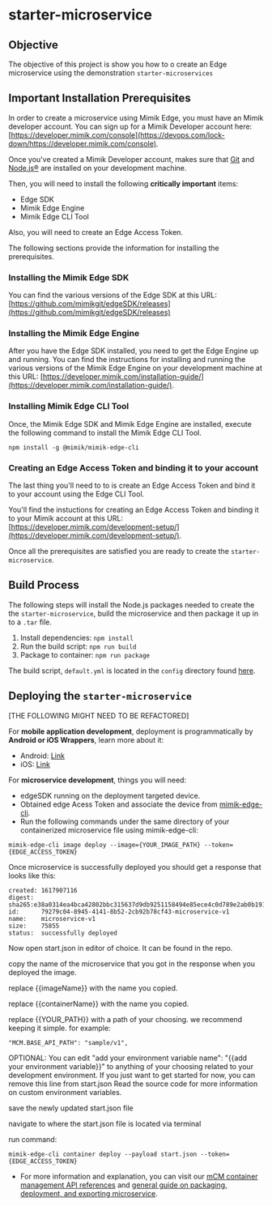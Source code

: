 # starter-microservice

## Objective


The objective of this project is show you how to o create an Edge microservice using the demonstration `starter-microservices`

## Important Installation Prerequisites


In order to create a microservice using Mimik Edge, you must have an Mimik developer account. You can sign up for a Mimik Developer account here: [https://developer.mimik.com/console](https://devops.com/lock-down/https://developer.mimik.com/console).

Once you've created a Mimik Developer account, makes sure that [Git](https://git-scm.com/) and [Node.js®](https://nodejs.org/) are installed on your development machine.

Then, you will need to install the following **critically important** items: 

* Edge SDK
* Mimik Edge Engine
* Mimik Edge CLI Tool

Also, you will need to create an Edge Access Token.

The following sections provide the information for installing the prerequisites.


### Installing the Mimik Edge SDK

You can find the various versions of the Edge SDK at this URL: [https://github.com/mimikgit/edgeSDK/releases](https://github.com/mimikgit/edgeSDK/releases)

### Installing the Mimik Edge Engine

After you have the Edge SDK installed, you need to get the Edge Engine up and running. You can find the instructions for installing and running the various versions of the Mimik Edge Engine on your development machine at this URL: [https://developer.mimik.com/installation-guide/](https://developer.mimik.com/installation-guide/).

### Installing Mimik Edge CLI Tool

Once, the Mimik Edge SDK and Mimik Edge Engine are installed, execute the following command to install the Mimik Edge CLI Tool.

`npm install -g @mimik/mimik-edge-cli`

### Creating an Edge Access Token and binding it to your account

The last thing you'll need to to is create an Edge Access Token and bind it to your account using the Edge CLI Tool.

You'll find the instuctions for creating an Edge Access Token and binding it to your Mimik account at this URL:[https://developer.mimik.com/development-setup/](https://developer.mimik.com/development-setup/).

Once all the prerequisites are satisfied you are ready to create the `starter-microservice`.

## Build Process


The following steps will install the Node.js packages needed to create the the `starter-microservice`, build the microservice and then package it up in to a `.tar` file.

1. Install dependencies: `npm install`
2. Run the build script: `npm run build`
3. Package to container: `npm run package`

The build script, `default.yml` is located in the `config` directory found [here](./config/default.yml).

## Deploying the `starter-microservice`

[THE FOLLOWING MIGHT NEED TO BE REFACTORED]

For **mobile application development**, deployment is programmatically by **Android or iOS Wrappers**, learn more about it:

- Android: [Link](https://developer.mimik.com/edgemobileclient-android-wrapper/)
- iOS: [Link](https://developer.mimik.com/edgemobileclient-ios-wrapper/)

For **microservice development**, things you will need:

- edgeSDK running on the deployment targeted device.
- Obtained edge Acess Token and associate the device from [mimik-edge-cli](https://www.npmjs.com/package/@mimik/mimik-edge-cli).
- Run the following commands under the same directory of your containerized microservice file using mimik-edge-cli:

```
mimik-edge-cli image deploy --image={YOUR_IMAGE_PATH} --token={EDGE_ACCESS_TOKEN}
```

Once microservice is successfully deployed you should get a response that looks like this:

```
created: 1617907116
digest:  sha265:e38a0314ea4bca42802bbc315637d9db9251158494e85ece4c0d789e2ab0b191
id:      79279c04-8945-4141-8b52-2cb92b78cf43-microservice-v1
name:    microservice-v1
size:    75855
status:  successfully deployed
```

Now open start.json in editor of choice. It can be found in the repo.

copy the name of the microservice that you got in the response when you deployed the image.

replace {{imageName}} with the name you copied.

replace {{containerName}} with the name you copied.

replace {{YOUR_PATH}} with a path of your choosing. we recommend keeping it simple.
for example:

```
"MCM.BASE_API_PATH": "sample/v1",
```

OPTIONAL:
You can edit "add your environment variable name": "{{add your environment variable}}" to anything of your choosing related to your development environment. If you just want to get started for now, you can remove this line from start.json Read the source code for more information on custom environment variables.

save the newly updated start.json file

navigate to where the start.json file is located via terminal

run command:

```
mimik-edge-cli container deploy --payload start.json --token={EDGE_ACCESS_TOKEN}
```

- For more information and explanation, you can visit our [mCM container management API references](https://developer.mimik.com/edgeengine-mcm-api/) and [general guide on packaging, deployment, and exporting microservice](https://developer.mimik.com/building-edge-microservices/).
